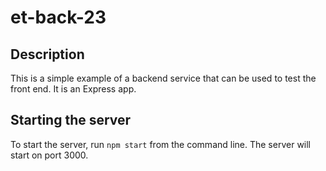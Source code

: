 # et-back-23

## Description

This is a simple example of a backend service that can be used to test the front end. It is an Express app.

## Starting the server

To start the server, run `npm start` from the command line. The server will start on port 3000.